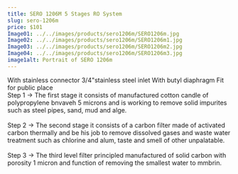 ```yaml
---
title: SERO 1206M 5 Stages RO System
slug: sero-1206m
price: $101
Image01: ../../images/products/sero1206m/SERO1206m.jpg
Image02: ../../images/products/sero1206m/SERO1206m1.jpg
Image03: ../../images/products/sero1206m/SERO1206m2.jpg
Image04: ../../images/products/sero1206m/SERO1206m3.jpg
image1alt: Portrait of SERO 1206m
---
```

With stainless connector 3/4"stainless steel inlet With butyl diaphragm Fit for public place<br/>
Step 1 -> The first stage it consists of manufactured cotton candle of polypropylene bnvaveh 5 microns and is working to remove solid impurites such as steel pipes, sand, mud and alge. <br/><br/>
Step 2 -> The second stage it consists of a carbon filter made of activated carbon thermally and be his job to remove dissolved gases and waste water treatment such as chlorine and alum, taste and smell of other unpalatable. <br/><br/>
Step 3 -> The third level filter principled manufactured of solid carbon with porosity 1 micron and function of removing the smallest water to mmbrin. <br/><br/>
